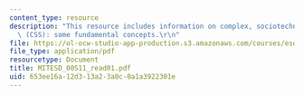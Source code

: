 ```yaml
---
content_type: resource
description: "This resource includes information on complex, sociotechnical systems\
  \ (CSS): some fundamental concepts.\r\n"
file: https://ol-ocw-studio-app-production.s3.amazonaws.com/courses/esd-00-introduction-to-engineering-systems-spring-2011/653ee16a12d313a23a0c0a1a3922301e_MITESD_00S11_read01.pdf
file_type: application/pdf
resourcetype: Document
title: MITESD_00S11_read01.pdf
uid: 653ee16a-12d3-13a2-3a0c-0a1a3922301e
---
```

